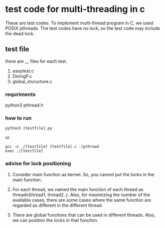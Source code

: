 # test code for multi-threading in c

These are test codes. To implement multi-thread program in C, we used POSIX pthreads. The test codes have no lock, so the test code may include the dead lock.

## test file
there are __ files for each test.
1. easytest.c
2. DiningP.c
3. global_sturucture.c


### requriments
python3
pthread.h


### how to run
```
python3 [testfile].py
```

or
```
gcc -o ./[testfile] [testfile].c -lpthread
exec ./[testfile]
```

### advise for lock positioning

1. Consider main function as kernel. So, you cannot put the locks in the main function.

2. For each thread, we named the main function of each thread as threadn(thread1, thread2..). Also, for maximizing the number of the available cases, there are some cases where the same function are regarded as different in the different thread.

3. There are global functions that can be used in different threads. Also, we can position the locks in that function.